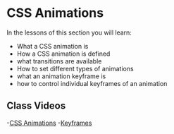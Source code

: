 # CSS Animations

In the lessons of this section you will learn:

- What a CSS animation is
- How a CSS animation is defined
- what transitions are available
- How to set different types of animations
- what an animation keyframe is
- how to control individual keyframes of an animation

## Class Videos

-[CSS Animations](https://www.loom.com/share/ce0d78d26b4446d4a59e5759b4fc03cb?sid=c49f782e-25a8-41ca-a491-905bfc619150)
-[Keyframes](https://www.loom.com/share/ddb3f77e76fc4fe9957cda691da85b2a?sid=32a224a5-64dc-44c3-84cd-2c83493bfd94)
